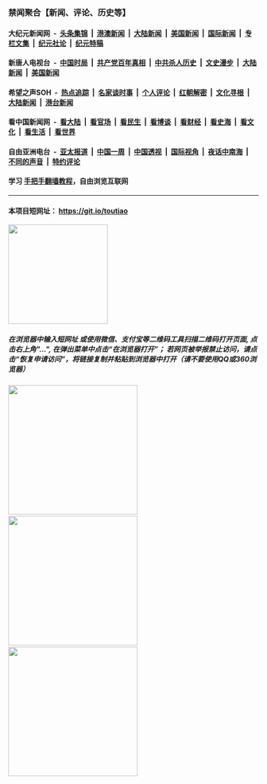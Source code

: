 ### 禁闻聚合【新闻、评论、历史等】

#### 大纪元新闻网 &nbsp;-&nbsp; [头条集锦](indexes/E头条集锦.md?t=02052022) &nbsp;|&nbsp; [港澳新闻](indexes/E港澳新闻.md?t=02052022)  &nbsp;|&nbsp; [大陆新闻](indexes/E大陆新闻.md?t=02052022) &nbsp;|&nbsp; [美国新闻](indexes/E美国新闻.md?t=02052022) &nbsp;|&nbsp; [国际新闻](indexes/E国际新闻.md?t=02052022) &nbsp;|&nbsp; [专栏文集](indexes/E专栏文集.md?t=02052022) &nbsp;|&nbsp; [纪元社论](indexes/E纪元社论.md?t=02052022) &nbsp;|&nbsp; [纪元特稿](indexes/E纪元特稿.md?t=02052022) 

#### 新唐人电视台 &nbsp;-&nbsp; [中国时局](indexes/N中国时局.md?t=02052022) &nbsp;|&nbsp; [共产党百年真相](indexes/N共产党百年真相.md?t=02052022) &nbsp;|&nbsp; [中共杀人历史](indexes/N中共杀人历史.md?t=02052022) &nbsp;|&nbsp; [文史漫步](indexes/N文史漫步.md?t=02052022) &nbsp;|&nbsp; [大陆新闻](indexes/N大陆新闻.md?t=02052022) &nbsp;|&nbsp; [美国新闻](indexes/N美国新闻.md?t=02052022)

#### 希望之声SOH &nbsp;-&nbsp; [热点追踪](indexes/H热点追踪.md?t=02052022) &nbsp;|&nbsp; [名家谈时事](indexes/H名家谈时事.md?t=02052022) &nbsp;|&nbsp; [个人评论](indexes/H个人评论.md?t=02052022)  &nbsp;|&nbsp; [红朝解密](indexes/H红朝解密.md?t=02052022) &nbsp;|&nbsp; [文化寻根](indexes/H文化寻根.md?t=02052022) &nbsp;|&nbsp; [大陆新闻](indexes/H大陆新闻.md?t=02052022) &nbsp;|&nbsp; [港台新闻](indexes/H港台新闻.md?t=02052022)

#### 看中国新闻网 &nbsp;-&nbsp; [看大陆](indexes/S看大陆.md?t=02052022) &nbsp;|&nbsp; [看官场](indexes/S看官场.md?t=02052022) &nbsp;|&nbsp; [看民生](indexes/S看民生.md?t=02052022)  &nbsp;|&nbsp; [看博谈](indexes/S看博谈.md?t=02052022) &nbsp;|&nbsp; [看财经](indexes/S看财经.md?t=02052022) &nbsp;|&nbsp; [看史海](indexes/S看史海.md?t=02052022) &nbsp;|&nbsp; [看文化](indexes/S看文化.md?t=02052022) &nbsp;|&nbsp; [看生活](indexes/S看生活.md?t=02052022) &nbsp;|&nbsp; [看世界](indexes/S看世界.md?t=02052022)

#### 自由亚洲电台 &nbsp;-&nbsp; [亚太报道](indexes/R亚太报道.md?t=02052022) &nbsp;|&nbsp; [中国一周](indexes/R中国一周.md?t=02052022) &nbsp;|&nbsp; [中国透视](indexes/R中国透视.md?t=02052022)  &nbsp;|&nbsp; [国际视角](indexes/R国际视角.md?t=02052022) &nbsp;|&nbsp; [夜话中南海](indexes/R夜话中南海.md?t=02052022) &nbsp;|&nbsp; [不同的声音](indexes/R不同的声音.md?t=02052022) &nbsp;|&nbsp; [特约评论](indexes/R特约评论.md?t=02052022)

#### 学习 [手把手翻墙教程](https://github.com/gfw-breaker/guides/wiki)，自由浏览互联网

----

#### 本项目短网址： https://git.io/toutiao
<img src="https://raw.githubusercontent.com/gfw-breaker/banned-news/master/scripts/img/qr.png" width="200px"/>  

##### 在浏览器中输入短网址 或使用微信、支付宝等二维码工具扫描二维码打开页面, 点击右上角"...", 在弹出菜单中点击“在浏览器打开”； 若网页被举报禁止访问，请点击“恢复申请访问”，将链接复制并粘贴到浏览器中打开（请不要使用QQ或360浏览器）

<img src="https://raw.githubusercontent.com/gfw-breaker/banned-news/master/scripts/img/1.png" width="260px"/> &nbsp; <img src="https://raw.githubusercontent.com/gfw-breaker/banned-news/master/scripts/img/2.png" width="260px"/> &nbsp; <img src="https://raw.githubusercontent.com/gfw-breaker/banned-news/master/scripts/img/3.png" width="260px"/>

